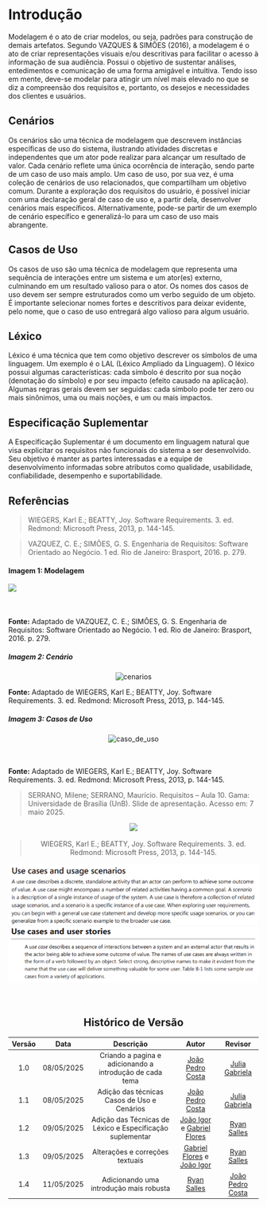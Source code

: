 # Introdução

Modelagem é o ato de criar modelos, ou seja, padrões para construção de demais artefatos. Segundo VAZQUES & SIMÕES (2016), a modelagem é o ato de criar representações visuais e/ou descritivas para facilitar o acesso à informação de sua audiência. Possui o objetivo de sustentar análises, entedimentos e comunicação de uma forma amigável e intuitiva. Tendo isso em mente, deve-se modelar para atingir um nível mais elevado no que se diz a compreensão dos requisitos e, portanto, os desejos e necessidades dos clientes e usuários. 

## Cenários

Os cenários são uma técnica de modelagem que descrevem instâncias específicas de uso do sistema, ilustrando atividades discretas e independentes que um ator pode realizar para alcançar um resultado de valor. Cada cenário reflete uma única ocorrência de interação, sendo parte de um caso de uso mais amplo. Um caso de uso, por sua vez, é uma coleção de cenários de uso relacionados, que compartilham um objetivo comum. Durante a exploração dos requisitos do usuário, é possível iniciar com uma declaração geral de caso de uso e, a partir dela, desenvolver cenários mais específicos. Alternativamente, pode-se partir de um exemplo de cenário específico e generalizá-lo para um caso de uso mais abrangente.

## Casos de Uso

Os casos de uso são uma técnica de modelagem que representa uma sequência de interações entre um sistema e um ator(es) externo, culminando em um resultado valioso para o ator. Os nomes dos casos de uso devem ser sempre estruturados como um verbo seguido de um objeto. É importante selecionar nomes fortes e descritivos para deixar evidente, pelo nome, que o caso de uso entregará algo valioso para algum usuário.

## Léxico

Léxico é uma técnica que tem como objetivo descrever os símbolos de uma linguagem. Um exemplo é o LAL (Léxico Ampliado da Linguagem). O léxico possui algumas características: cada símbolo é descrito por sua noção (denotação do símbolo) e por seu impacto (efeito causado na aplicação). Algumas regras gerais devem ser seguidas: cada símbolo pode ter zero ou mais sinônimos, uma ou mais noções, e um ou mais impactos.

## Especificação Suplementar

A Especificação Suplementar é um documento em linguagem natural que visa explicitar os requisitos não funcionais do sistema a ser desenvolvido. Seu objetivo é manter as partes interessadas e a equipe de desenvolvimento informadas sobre atributos como qualidade, usabilidade, confiabilidade, desempenho e suportabilidade.

## Referências

> WIEGERS, Karl E.; BEATTY, Joy. Software Requirements. 3. ed. Redmond: Microsoft Press, 2013, p. 144-145.

> VAZQUEZ, C. E.; SIMÕES, G. S. Engenharia de Requisitos: Software Orientado ao Negócio. 1 ed. Rio de Janeiro: Brasport, 2016. p. 279.

#### Imagem 1: Modelagem

<div style=>
    <img src="../../assets/referencias/introducao_cenario/introducao_modelagem.png">
</div>
<br></br>

**Fonte:** Adaptado de VAZQUEZ, C. E.; SIMÕES, G. S. Engenharia de Requisitos: Software Orientado ao Negócio. 1 ed. Rio de Janeiro: Brasport, 2016. p. 279.


##### Imagem 2: Cenário

<div style="text-align: center;">
    <img src="../../assets/referencias/introducao_cenario/introducao_cenario_cenario.png" alt="cenarios">
</div>

**Fonte:** Adaptado de WIEGERS, Karl E.; BEATTY, Joy. Software Requirements. 3. ed. Redmond: Microsoft Press, 2013, p. 144-145.


##### Imagem 3: Casos de Uso

<div style="text-align: center;">
    <img src="../../assets/referencias/introducao_cenario/introducao_cenario_caso_de_uso.png" alt="caso_de_uso">
</div>
<br></br>

**Fonte:** Adaptado de WIEGERS, Karl E.; BEATTY, Joy. Software Requirements. 3. ed. Redmond: Microsoft Press, 2013, p. 144-145.


> SERRANO, Milene; SERRANO, Maurício. Requisitos – Aula 10. Gama: Universidade de Brasília (UnB). Slide de apresentação. Acesso em: 7 maio 2025.

<div align = "center">
<img src="../../assets/referencias/modelagem/RefLex.png" width="400"/>

> WIEGERS, Karl E.; BEATTY, Joy. Software Requirements. 3. ed. Redmond: Microsoft Press, 2013, p. 144-145.
<div style="text-align: center;">
<img src="../assets/referencias/introducao_cenario/introducao_cenario_cenario.png" alt="cenarios">
</div>
<div style="text-align: center;">
<img src="../assets/referencias/introducao_cenario/introducao_cenario_caso_de_uso.png" alt="caso_de_uso">
</div>
<br></br>

## Histórico de Versão

| Versão |    Data    |    Descrição     |         Autor         |       Revisor      |
| :----: | :--------: | :--------------: | :-------------------: | :----------------: |
|  1.0   | 08/05/2025 | Criando a pagina e adicionando a introdução de cada tema  | [João Pedro Costa](https://github.com/johnaopedro) | [Julia Gabriela](https://github.com/JuliaGabP) |
|  1.1   | 08/05/2025 | Adição das técnicas Casos de Uso e Cenários  | [João Pedro Costa](https://github.com/johnaopedro) | [Julia Gabriela](https://github.com/JuliaGabP) |                   
|  1.2   | 09/05/2025 | Adição das Técnicas de Léxico e Especificação suplementar  | [João Igor](https://github.com/JoaoPC10) e [Gabriel Flores](https://github.com/Gabrielfcoelho) | [Ryan Salles](https://github.com/RA-Salles) |
|  1.3   | 09/05/2025 | Alterações e correções textuais | [Gabriel Flores](https://github.com/Gabrielfcoelho) e [João Igor](https://github.com/JoaoPC10) |  [Ryan Salles](https://github.com/RA-Salles) |
|  1.4   | 11/05/2025 | Adicionando uma introdução mais robusta                   | [Ryan Salles](https://github.com/RA-Salles)      | [João Pedro Costa](https://github.com/joaopedro) |
